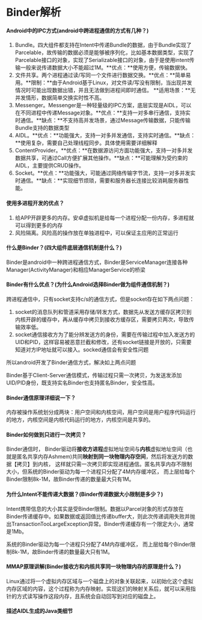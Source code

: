 # Binder解析

#### Android中的IPC方式(android中跨进程通信的方式有几种？)

1. Bundle。四大组件都支持在Intent中传递Bundle的数据，由于Bundle实现了Parcelable，故传输的数据必须是能够被序列化，比如基本数据类型，实现了Parcelable接口的对象，实现了Serializable接口的对象，由于是使用intent传输一般来说传递数据大小不能超过1M。**优点：**使用方便，传输数据快。
2. 文件共享。两个进程通过读/写同一个文件进行数据交换。**优点：**简单易用。**限制：**由于Android基于Linux，对文件读/写没有限制，当出现并发情况时可能出现数据出错，并且无法做到进程间即时通信。 **适用场景：**无并发情形，数据简单交换实时性不高。
3. Messenger。Messenger是一种轻量级的IPC方案，底层实现是AIDL，可以在不同进程中传递Message对象。**优点：**支持一对多串行通信，支持实时通信。**缺点：**不支持高并发场景，通过Message传输数据，只能传输Bundle支持的数据类型
4. AIDL。**优点：**功能强大，支持一对多并发通信，支持实时通信。**缺点：**使用复杂，需要自己处理线程同步。具体使用需要详细解释
5. ContentProvider。**优点：**在数据源访问方面功能强大，支持一对多并发数据共享，可通过Call方便扩展其他操作。**缺点：**可能理解为受约束的AIDL，主要提供CRUD操作。
6. Socket。**优点：**功能强大，可能通过网络传输字节流，支持一对多并发实时通信。**缺点：**实现细节烦琐，需要和服务器长连接比较消耗服务器性能。

#### 使用多进程开发的优点？

1. 给APP开辟更多的内存。安卓虚拟机是给每一个进程分配一份内存，多进程就可以得到更多的内存
2. 风险隔离。风险高的操作放在单独进程中，可以保证主应用的正常运行

#### 什么是Binder？(四大组件底层通信机制是什么？)

Binder是android中一种跨进程通信方式，Binder是ServiceManager连接各种Manager(ActivityManager)和相应ManagerService的桥梁

#### Binder有什么优点？(为什么Android选择Binder做为组件通信机制？)

跨进程通信中，只有socket支持c/s的通信方式，但是socket存在如下两点问题： 

1. socket的消息队列和管道采用存储/转发方式，数据先从发送方缓存区拷贝到内核开辟的缓存中，再从缓存中拷贝到接收方缓存区，需要拷贝两次，导致传输效率低。
2. socket通信接收方为了能分辨发送方的身份，需要在传输过程中加入发送方的UID和PID，这样容易被恶意拦截和修改，还有socket链接是开放的，只需要知道对方IP地址就可以接入。socked通信会有安全性问题

所以android开发了Binder通信方式，解决如上两点问题

Binder基于Client-Server通信模式，传输过程只需一次拷贝，为发送发添加UID/PID身份，既支持实名Binder也支持匿名Binder，安全性高。

#### Binder通信原理详细说一下？

内存被操作系统划分成两块：用户空间和内核空间，用户空间是用户程序代码运行的地方，内核空间是内核代码运行的地方，内核空间是共享的。

#### Binder如何做到只进行一次拷贝？

Binder通信时， Binder驱动将**接收方进程**虚拟地址空间与**内核**虚拟地址空间（也就是匿名共享内存Ashmem)共同**映射到同一块物理内存空间**，然后将发送方的数据【拷贝】到内核， 这样就只需一次拷贝即实现进程通信。匿名共享内存不限制大小，但系统的Binder驱动为每一个进程只分配了4M内存缓冲区， 而上层给每个Binder限制8k-1M，故Binder传递的数量最大只有1M。

#### 为什么Intent不能传递大数据？(Binder传递数据大小限制是多少？)

Intent携带信息的大小其实是受Binder限制。数据以Parcel对象的形式存放在Binder传递缓存中。如果数据或返回值比传递buffer大，则此次传递调用失败并抛出TransactionTooLargeException异常。Binder传递缓存有一个限定大小，通常是1Mb。

系统的Binder驱动为每一个进程只分配了4M内存缓冲区， 而上层给每个Binder限制8k-1M，故Binder传递的数量最大只有1M。

#### MMAP原理讲解(Binder接收方和内核共享同一块物理内存的原理是什么？)

Linux通过将一个虚拟内存区域与一个磁盘上的对象关联起来，以初始化这个虚拟内存区域的内容，这个过程称为内存映射。实现这们的映射关系后，就可以采用指针的方式读写操作这段内存，且系统会自动回写到对应的磁盘上。

#### 描述AIDL生成的Java类细节

